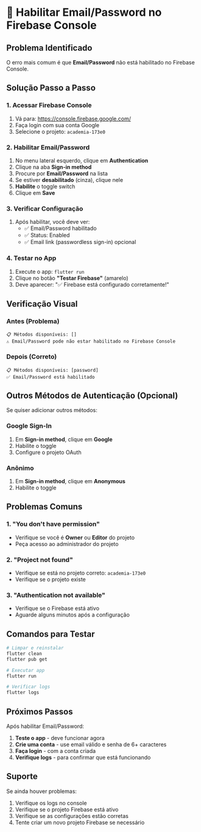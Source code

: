 # 🔧 Habilitar Email/Password no Firebase Console

## Problema Identificado

O erro mais comum é que **Email/Password** não está habilitado no Firebase Console.

## Solução Passo a Passo

### 1. Acessar Firebase Console
1. Vá para: https://console.firebase.google.com/
2. Faça login com sua conta Google
3. Selecione o projeto: `academia-173e0`

### 2. Habilitar Email/Password
1. No menu lateral esquerdo, clique em **Authentication**
2. Clique na aba **Sign-in method**
3. Procure por **Email/Password** na lista
4. Se estiver **desabilitado** (cinza), clique nele
5. **Habilite** o toggle switch
6. Clique em **Save**

### 3. Verificar Configuração
1. Após habilitar, você deve ver:
   - ✅ Email/Password habilitado
   - ✅ Status: Enabled
   - ✅ Email link (passwordless sign-in) opcional

### 4. Testar no App
1. Execute o app: `flutter run`
2. Clique no botão **"Testar Firebase"** (amarelo)
3. Deve aparecer: "✅ Firebase está configurado corretamente!"

## Verificação Visual

### Antes (Problema)
```
📋 Métodos disponíveis: []
⚠️ Email/Password pode não estar habilitado no Firebase Console
```

### Depois (Correto)
```
📋 Métodos disponíveis: [password]
✅ Email/Password está habilitado
```

## Outros Métodos de Autenticação (Opcional)

Se quiser adicionar outros métodos:

### Google Sign-In
1. Em **Sign-in method**, clique em **Google**
2. Habilite o toggle
3. Configure o projeto OAuth

### Anônimo
1. Em **Sign-in method**, clique em **Anonymous**
2. Habilite o toggle

## Problemas Comuns

### 1. "You don't have permission"
- Verifique se você é **Owner** ou **Editor** do projeto
- Peça acesso ao administrador do projeto

### 2. "Project not found"
- Verifique se está no projeto correto: `academia-173e0`
- Verifique se o projeto existe

### 3. "Authentication not available"
- Verifique se o Firebase está ativo
- Aguarde alguns minutos após a configuração

## Comandos para Testar

```bash
# Limpar e reinstalar
flutter clean
flutter pub get

# Executar app
flutter run

# Verificar logs
flutter logs
```

## Próximos Passos

Após habilitar Email/Password:

1. **Teste o app** - deve funcionar agora
2. **Crie uma conta** - use email válido e senha de 6+ caracteres
3. **Faça login** - com a conta criada
4. **Verifique logs** - para confirmar que está funcionando

## Suporte

Se ainda houver problemas:

1. Verifique os logs no console
2. Verifique se o projeto Firebase está ativo
3. Verifique se as configurações estão corretas
4. Tente criar um novo projeto Firebase se necessário 